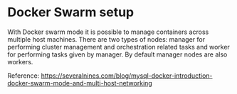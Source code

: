 # Docker Swarm setup

With Docker swarm mode it is possible to manage containers across multiple host machines. There are two types of nodes: manager for performing cluster management and orchestration related tasks and worker for performing tasks given by manager. By default manager nodes are also workers.

Reference:
https://severalnines.com/blog/mysql-docker-introduction-docker-swarm-mode-and-multi-host-networking